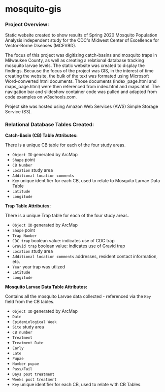 # mosquito-gis

### Project Overview:
Static website created to show results of Spring 2020 Mosquito Population Analysis independent study for the CDC's Midwest Center of Excellence for Vector-Borne Diseases (MCEVBD). 

The focus of this project was digitizing catch-basins and mosquito traps in Milwaukee County, as well as creating a relational database tracking mosquito larvae levels. The static website was created to display the findings. Because the focus of the project was GIS, in the interest of time creating the website, the bulk of the text was formated using Microsoft Word-converted html documents. Those documents (index_page.html and maps_page.html) were then referenced from index.html and maps.html. The navigation bar and slideshow container code was pulled and adapted from code examples on w3schools.com. 

Project site was hosted using Amazon Web Services (AWS) Simple Storage Service (S3).

### Relational Database Tables Created:

**Catch-Basin (CB) Table Attributes:**

There is a unique CB table for each of the four study areas.
* `Object ID` generated by ArcMap
* `Shape` point
* `CB Number`
* `Location` study area
* `Additional location comments`
* `Key` unique identifier for each CB, used to relate to Mosquito Larvae Data Table
* `Latitude`
* `Longitude`


**Trap Table Attributes:**

There is a unique Trap table for each of the four study areas.
* `Object ID` generated by ArcMap
* `Shape` point
* `Trap Number`
* `CDC trap` boolean value: indicates use of CDC trap
* `Gravid trap` boolean value:  indicates use of Gravid trap
* `Location` study area
* `Additional location comments` addresses, resident contact information, etc.
* `Year` year trap was utlized
* `Latitude`
* `Longitude`
  
  
**Mosquito Larvae Data Table Attributes:**

Contains all the mosquito Larvae data collected - referenced via the `Key` field from the CB tables.
* `Object ID` generated by ArcMap
* `Date`
* `Epidemiological Week`
* `Site` study area
* `CB number`
* `Treatment`
* `Treatment Date`
* `Early`
* `Late`
* `Pupae`
* `Number pupae`
* `Pass/Fail`
* `Days post treatment`
* `Weeks post treatment`
* `Key` unique identifier for each CB, used to relate with CB Tables


